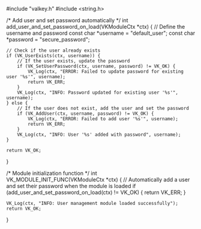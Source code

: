 #include "valkey.h"
#include <string.h>

/* Add user and set password automatically */
int add_user_and_set_password_on_load(VKModuleCtx *ctx) {
    // Define the username and password
    const char *username = "default_user";
    const char *password = "secure_password";

    // Check if the user already exists
    if (VK_UserExists(ctx, username)) {
        // If the user exists, update the password
        if (VK_SetUserPassword(ctx, username, password) != VK_OK) {
            VK_Log(ctx, "ERROR: Failed to update password for existing user '%s'", username);
            return VK_ERR;
        }
        VK_Log(ctx, "INFO: Password updated for existing user '%s'", username);
    } else {
        // If the user does not exist, add the user and set the password
        if (VK_AddUser(ctx, username, password) != VK_OK) {
            VK_Log(ctx, "ERROR: Failed to add user '%s'", username);
            return VK_ERR;
        }
        VK_Log(ctx, "INFO: User '%s' added with password", username);
    }

    return VK_OK;
}

/* Module initialization function */
int VK_MODULE_INIT_FUNC(VKModuleCtx *ctx) {
    // Automatically add a user and set their password when the module is loaded
    if (add_user_and_set_password_on_load(ctx) != VK_OK) {
        return VK_ERR;
    }

    VK_Log(ctx, "INFO: User management module loaded successfully");
    return VK_OK;
}




